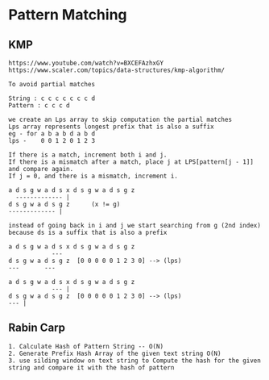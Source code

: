 # Pattern Matching

## KMP
    https://www.youtube.com/watch?v=BXCEFAzhxGY
    https://www.scaler.com/topics/data-structures/kmp-algorithm/

    To avoid partial matches 

    String : c c c c c c c d
    Pattern : c c c d

    we create an Lps array to skip computation the partial matches
    Lps array represents longest prefix that is also a suffix
    eg - for a b a b d a b d
    lps -    0 0 1 2 0 1 2 3

    If there is a match, increment both i and j.
    If there is a mismatch after a match, place j at LPS[pattern[j - 1]] and compare again.
    If j = 0, and there is a mismatch, increment i. 

    a d s g w a d s x d s g w a d s g z
      ------------- |
    d s g w a d s g z      (x != g)
    ------------- |
    
    instead of going back in i and j we start searching from g (2nd index) because ds is a suffix that is also a prefix

    a d s g w a d s x d s g w a d s g z
                ---
    d s g w a d s g z  [0 0 0 0 0 1 2 3 0] --> (lps)
    ---       ---

    a d s g w a d s x d s g w a d s g z
                --- |
    d s g w a d s g z  [0 0 0 0 0 1 2 3 0] --> (lps)
    --- |      
    
    
## Rabin Carp

    1. Calculate Hash of Pattern String -- O(N)
    2. Generate Prefix Hash Array of the given text string O(N)
    3. use silding window on text string to Compute the hash for the given string and compare it with the hash of pattern
